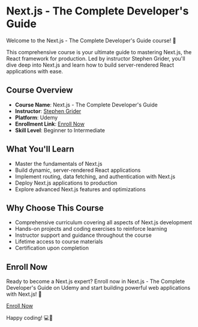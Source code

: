 # Next.js - The Complete Developer's Guide

Welcome to the Next.js - The Complete Developer's Guide course! 🚀

This comprehensive course is your ultimate guide to mastering Next.js, the React framework for production. Led by instructor Stephen Grider, you'll dive deep into Next.js and learn how to build server-rendered React applications with ease.

## Course Overview

- **Course Name**: Next.js - The Complete Developer's Guide
- **Instructor**: [Stephen Grider](https://www.udemy.com/user/sgslo/)
- **Platform**: Udemy
- **Enrollment Link**: [Enroll Now](https://www.udemy.com/course/next-js-the-complete-developers-guide/?couponCode=ST6MT42324)
- **Skill Level**: Beginner to Intermediate

## What You'll Learn

- Master the fundamentals of Next.js
- Build dynamic, server-rendered React applications
- Implement routing, data fetching, and authentication with Next.js
- Deploy Next.js applications to production
- Explore advanced Next.js features and optimizations

## Why Choose This Course

- Comprehensive curriculum covering all aspects of Next.js development
- Hands-on projects and coding exercises to reinforce learning
- Instructor support and guidance throughout the course
- Lifetime access to course materials
- Certification upon completion

## Enroll Now

Ready to become a Next.js expert? Enroll now in Next.js - The Complete Developer's Guide on Udemy and start building powerful web applications with Next.js! 🌟

[Enroll Now](https://www.udemy.com/course/next-js-the-complete-developers-guide/?couponCode=ST6MT42324)

Happy coding! 💻🎉
